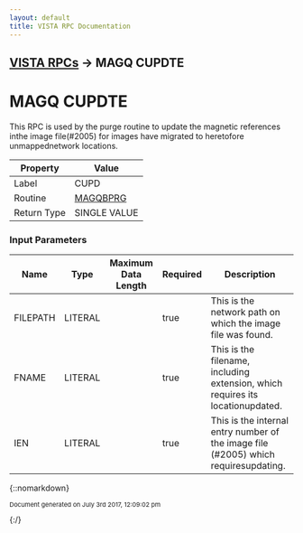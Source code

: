 ```yaml
---
layout: default
title: VISTA RPC Documentation
---
```


## [VISTA RPCs](TableOfContents) &#8594; MAGQ CUPDTE
# MAGQ CUPDTE

This RPC is used by the purge routine to update the magnetic references inthe image file(#2005) for images have migrated to heretofore unmappednetwork locations.

Property | Value
--- | ---
Label | CUPD
Routine | [MAGQBPRG](http://code.osehra.org/dox/Routine_MAGQBPRG_source.html)
Return Type | SINGLE VALUE


### Input Parameters

Name | Type | Maximum Data Length | Required | Description
--- | --- | --- | --- | ---
FILEPATH | LITERAL |  | true | This is the network path on which the image file was found.
FNAME | LITERAL |  | true | This is the filename, including extension, which requires its locationupdated. 
IEN | LITERAL |  | true | This is the internal entry number of the image file (#2005) which requiresupdating.



{::nomarkdown} <br/><p style="font-size: 11px">Document generated on July 3rd 2017, 12:09:02 pm</p>{:/}